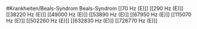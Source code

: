 #Krankheiten/Beals-Syndrom
Beals-Syndrom
[[70 Hz (E)]]
[[290 Hz (E)]]
[[38220 Hz (E)]]
[[49000 Hz (E)]]
[[53890 Hz (E)]]
[[67950 Hz (E)]]
[[115070 Hz (E)]]
[[502260 Hz (E)]]
[[632830 Hz (E)]]
[[726770 Hz (E)]]
